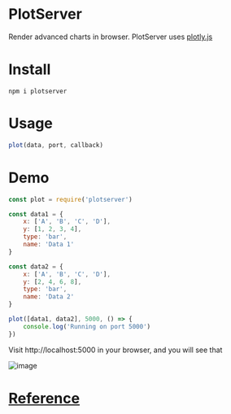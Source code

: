 # PlotServer
Render advanced charts in browser. PlotServer uses [plotly.js](https://plot.ly/javascript/)

# Install

`npm i plotserver`

# Usage
```javascript
plot(data, port, callback)
```

# Demo
```javascript
const plot = require('plotserver')

const data1 = {
	x: ['A', 'B', 'C', 'D'],
	y: [1, 2, 3, 4],
	type: 'bar',
	name: 'Data 1'
}

const data2 = {
	x: ['A', 'B', 'C', 'D'],
	y: [2, 4, 6, 8],
	type: 'bar',
	name: 'Data 2'
}

plot([data1, data2], 5000, () => {
	console.log('Running on port 5000')
})
```

Visit http://localhost:5000 in your browser, and you will see that

![image](https://raw.githubusercontent.com/samuelnovaes/plotserver/master/screenshot.png)

# [Reference](https://plot.ly/javascript/reference/)